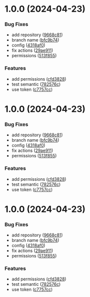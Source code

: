# 1.0.0 (2024-04-23)


### Bug Fixes

* add repository ([9668c81](https://github.com/weslenbreno/col-ui-components/commit/9668c81d62518e1c8f6b20c732bb741217e454ff))
* branch name ([bfc9b74](https://github.com/weslenbreno/col-ui-components/commit/bfc9b74efafe1508788eb4dd718b73a4a78bbb10))
* config ([4318af0](https://github.com/weslenbreno/col-ui-components/commit/4318af09906ee6f545b1e0caa7491602cab1c5fe))
* fix actions ([29ae911](https://github.com/weslenbreno/col-ui-components/commit/29ae911809883c20c37bc7d71f5f3b438301eae9))
* permissions ([513f855](https://github.com/weslenbreno/col-ui-components/commit/513f8554bb09d62b1da849647213456ae8aade62))


### Features

* add permissions ([cfd3828](https://github.com/weslenbreno/col-ui-components/commit/cfd38282bb34643cdaac5941a64ad7a0c135f845))
* test semantic ([782576c](https://github.com/weslenbreno/col-ui-components/commit/782576cc30aacd5a96772dbfca2993ed43d4c6c2))
* use token ([c7757cc](https://github.com/weslenbreno/col-ui-components/commit/c7757ccf35de1b5df301d88058db804c53df8422))

# 1.0.0 (2024-04-23)


### Bug Fixes

* add repository ([9668c81](https://github.com/weslenbreno/col-ui-components/commit/9668c81d62518e1c8f6b20c732bb741217e454ff))
* branch name ([bfc9b74](https://github.com/weslenbreno/col-ui-components/commit/bfc9b74efafe1508788eb4dd718b73a4a78bbb10))
* config ([4318af0](https://github.com/weslenbreno/col-ui-components/commit/4318af09906ee6f545b1e0caa7491602cab1c5fe))
* fix actions ([29ae911](https://github.com/weslenbreno/col-ui-components/commit/29ae911809883c20c37bc7d71f5f3b438301eae9))
* permissions ([513f855](https://github.com/weslenbreno/col-ui-components/commit/513f8554bb09d62b1da849647213456ae8aade62))


### Features

* add permissions ([cfd3828](https://github.com/weslenbreno/col-ui-components/commit/cfd38282bb34643cdaac5941a64ad7a0c135f845))
* test semantic ([782576c](https://github.com/weslenbreno/col-ui-components/commit/782576cc30aacd5a96772dbfca2993ed43d4c6c2))
* use token ([c7757cc](https://github.com/weslenbreno/col-ui-components/commit/c7757ccf35de1b5df301d88058db804c53df8422))

# 1.0.0 (2024-04-23)


### Bug Fixes

* add repository ([9668c81](https://github.com/weslenbreno/col-ui-components/commit/9668c81d62518e1c8f6b20c732bb741217e454ff))
* branch name ([bfc9b74](https://github.com/weslenbreno/col-ui-components/commit/bfc9b74efafe1508788eb4dd718b73a4a78bbb10))
* config ([4318af0](https://github.com/weslenbreno/col-ui-components/commit/4318af09906ee6f545b1e0caa7491602cab1c5fe))
* fix actions ([29ae911](https://github.com/weslenbreno/col-ui-components/commit/29ae911809883c20c37bc7d71f5f3b438301eae9))
* permissions ([513f855](https://github.com/weslenbreno/col-ui-components/commit/513f8554bb09d62b1da849647213456ae8aade62))


### Features

* add permissions ([cfd3828](https://github.com/weslenbreno/col-ui-components/commit/cfd38282bb34643cdaac5941a64ad7a0c135f845))
* test semantic ([782576c](https://github.com/weslenbreno/col-ui-components/commit/782576cc30aacd5a96772dbfca2993ed43d4c6c2))
* use token ([c7757cc](https://github.com/weslenbreno/col-ui-components/commit/c7757ccf35de1b5df301d88058db804c53df8422))
